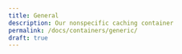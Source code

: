 ```yaml
---
title: General
description: Our nonspecific caching container
permalink: /docs/containers/generic/
draft: true
---
```


